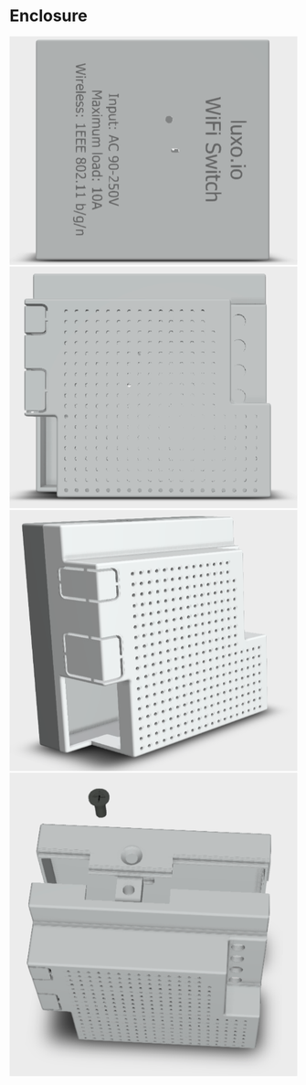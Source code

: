 # Enclosure

![Luxo enclosure 1](https://raw.githubusercontent.com/mizrachiran/luxo/master/enclosure/luxo-enclosure1.PNG)
![Luxo enclosure 2](https://raw.githubusercontent.com/mizrachiran/luxo/master/enclosure/luxo-enclosure2.PNG)
![Luxo enclosure 3](https://raw.githubusercontent.com/mizrachiran/luxo/master/enclosure/luxo-enclosure3.PNG)
![Luxo enclosure 4](https://raw.githubusercontent.com/mizrachiran/luxo/master/enclosure/luxo-enclosure4.PNG)
